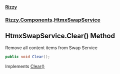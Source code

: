 #### [Rizzy](index.md 'index')
### [Rizzy.Components](Rizzy.Components.md 'Rizzy.Components').[HtmxSwapService](Rizzy.Components.HtmxSwapService.md 'Rizzy.Components.HtmxSwapService')

## HtmxSwapService.Clear() Method

Remove all content items from Swap Service

```csharp
public void Clear();
```

Implements [Clear()](Rizzy.Components.IHtmxSwapService.Clear().md 'Rizzy.Components.IHtmxSwapService.Clear()')